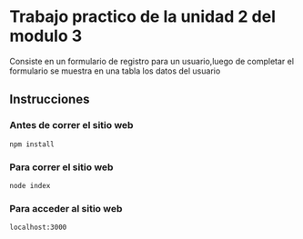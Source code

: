 
<h1>Trabajo practico de la unidad 2 del modulo 3</h1>

 <p>Consiste en un formulario de registro para un usuario,luego de completar el formulario se muestra en una tabla los datos del usuario</p>

 <h2>Instrucciones</h2>
 <h3>Antes de correr el sitio web</h3>
 
 ```
 npm install
 ```
<h3>Para correr el sitio web</h3>

 ```
 node index
 ```
<h3>Para acceder al sitio web</h3>

 ```
 localhost:3000
 ```